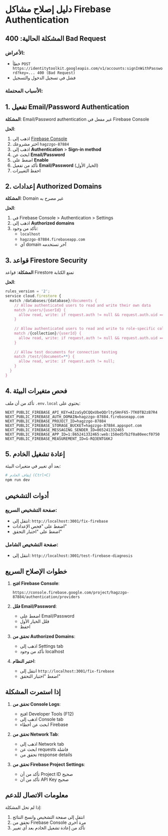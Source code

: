 # دليل إصلاح مشاكل Firebase Authentication

## المشكلة الحالية: 400 Bad Request

### الأعراض:
- خطأ `POST https://identitytoolkit.googleapis.com/v1/accounts:signInWithPassword?key=... 400 (Bad Request)`
- فشل في تسجيل الدخول والتسجيل

### الأسباب المحتملة:

## 1. تفعيل Email/Password Authentication

**المشكلة**: Email/Password authentication غير مفعل في Firebase Console

**الحل**:
1. اذهب إلى [Firebase Console](https://console.firebase.google.com)
2. اختر مشروعك `hagzzgo-87884`
3. اذهب إلى **Authentication** > **Sign-in method**
4. ابحث عن **Email/Password**
5. اضغط على **Enable**
6. تأكد من تفعيل **Email/Password** (الخيار الأول)
7. احفظ التغييرات

## 2. إعدادات Authorized Domains

**المشكلة**: Domain غير مصرح به

**الحل**:
1. في Firebase Console > Authentication > Settings
2. اذهب إلى **Authorized domains**
3. تأكد من وجود:
   - `localhost`
   - `hagzzgo-87884.firebaseapp.com`
   - أي domain آخر تستخدمه

## 3. قواعد Firestore Security

**المشكلة**: قواعد Firestore تمنع الكتابة

**الحل**:
```javascript
rules_version = '2';
service cloud.firestore {
  match /databases/{database}/documents {
    // Allow authenticated users to read and write their own data
    match /users/{userId} {
      allow read, write: if request.auth != null && request.auth.uid == userId;
    }
    
    // Allow authenticated users to read and write to role-specific collections
    match /{collection}/{userId} {
      allow read, write: if request.auth != null && request.auth.uid == userId;
    }
    
    // Allow test documents for connection testing
    match /test/{document=**} {
      allow read, write: if request.auth != null;
    }
  }
}
```

## 4. فحص متغيرات البيئة

تأكد من أن ملف `.env.local` يحتوي على:

```env
NEXT_PUBLIC_FIREBASE_API_KEY=AIzaSyDCQQxUbeQQrlty5HnF65-7TK0TB2zB7R4
NEXT_PUBLIC_FIREBASE_AUTH_DOMAIN=hagzzgo-87884.firebaseapp.com
NEXT_PUBLIC_FIREBASE_PROJECT_ID=hagzzgo-87884
NEXT_PUBLIC_FIREBASE_STORAGE_BUCKET=hagzzgo-87884.appspot.com
NEXT_PUBLIC_FIREBASE_MESSAGING_SENDER_ID=865241332465
NEXT_PUBLIC_FIREBASE_APP_ID=1:865241332465:web:158ed5fb2f0a80eecf0750
NEXT_PUBLIC_FIREBASE_MEASUREMENT_ID=G-RQ3ENTG6KJ
```

## 5. إعادة تشغيل الخادم

بعد أي تغيير في متغيرات البيئة:

```bash
# إيقاف الخادم (Ctrl+C)
npm run dev
```

## أدوات التشخيص

### صفحة التشخيص السريع:
- انتقل إلى: `http://localhost:3001/fix-firebase`
- اضغط على "فحص الإعدادات"
- اضغط على "اختبار التحقق"

### صفحة التشخيص الشامل:
- انتقل إلى: `http://localhost:3001/test-firebase-diagnosis`

## خطوات الإصلاح السريع

1. **افتح Firebase Console**:
   ```
   https://console.firebase.google.com/project/hagzzgo-87884/authentication/providers
   ```

2. **فعّل Email/Password**:
   - اضغط على Email/Password
   - فعّل الخيار الأول
   - احفظ

3. **تحقق من Authorized Domains**:
   - اذهب إلى Settings tab
   - تأكد من وجود localhost

4. **اختبر النظام**:
   - انتقل إلى `http://localhost:3001/fix-firebase`
   - اضغط "اختبار التحقق"

## إذا استمرت المشكلة

1. **تحقق من Console Logs**:
   - افتح Developer Tools (F12)
   - اذهب إلى Console tab
   - ابحث عن أخطاء Firebase

2. **تحقق من Network Tab**:
   - اذهب إلى Network tab
   - ابحث عن requests فاشلة
   - تحقق من response details

3. **تحقق من Firebase Project Settings**:
   - تأكد من أن Project ID صحيح
   - تأكد من أن API Key صحيح

## معلومات الاتصال للدعم

إذا لم تحل المشكلة:
1. انتقل إلى صفحة التشخيص وانسخ النتائج
2. تحقق من Firebase Console مرة أخرى
3. تأكد من إعادة تشغيل الخادم بعد أي تغيير 
